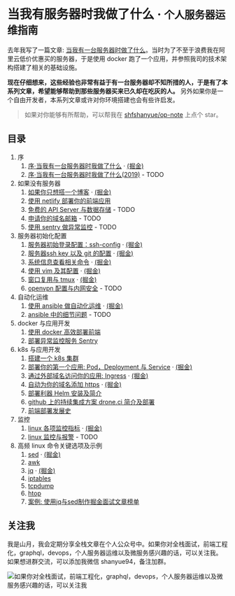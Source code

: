 # 当我有服务器时我做了什么 · <small>个人服务器运维指南</small>

去年我写了一篇文章: [当我有一台服务器时做了什么](https://shanyue.tech/op/when-server)。当时为了不至于浪费我在阿里云低价优惠买的服务器，于是使用 docker 跑了一个应用，并参照我司的技术架构搭建了相关的基础设施。

**现在仔细想来，这些经验也非常有益于有一台服务器却不知所措的人，于是有了本系列文章，希望能够帮助到那些服务器买来已久却在吃灰的人。** 另外如果你是一个自由开发者，本系列文章或许对你环境搭建也会有些许启发。

> 如果对你能够有所帮助，可以帮我在 [shfshanyue/op-note](https://github.com/shfshanyue/op-note) 上点个 star。

## 目录

1. 序
    1. [序·当我有一台服务器时我做了什么](https://github.com/shfshanyue/op-note/blob/master/when-server.md) · [(掘金)](https://juejin.im/post/5c9232a8e51d45729b3b71e1)
    1. [序·当我有一台服务器时我做了什么(2019)]() - TODO
1. 如果没有服务器
    1. [如果你只想搭一个博客](https://github.com/shfshanyue/op-note/blob/master/if-you-want-a-blog.md) · [(掘金)](https://juejin.im/post/5db78500f265da4d0a68cef7)
    1. [使用 netlify 部署你的前端应用](https://shanue.tech/op/deploy-fe-with-netlify)
    1. [免费的 API Server 与数据存储]() - TODO
    1. [申请你的域名邮箱]() - TODO
    1. [使用 sentry 做异常监控]() - TODO
1. 服务器初始化配置
    1. [服务器初始登录配置：ssh-config](https://github.com/shfshanyue/op-note/blob/master/init.md) · [(掘金)](https://juejin.im/post/5da724506fb9a04e2a73d96c)
    1. [服务器ssh key 以及 git 的配置](https://github.com/shfshanyue/op-note/blob/master/ssh-setting.md) · [(掘金)](https://juejin.im/post/5da7be00e51d45781c6fcd2d)
    1. [系统信息查看相关命令](https://github.com/shfshanyue/op-note/blob/master/system-info.md) · [(掘金)](https://juejin.im/post/5dad7681f265da5bb86ad2f5)
    1. [使用 vim 及其配置](https://github.com/shfshanyue/op-note/blob/master/vim-config.md) · [(掘金)](https://juejin.im/post/5dae491b5188251d2c4ea40d)
    1. [窗口复用与 tmux](https://github.com/shfshanyue/op-note/blob/master/tmux-config.md) · [(掘金)](https://juejin.im/post/5dafabd86fb9a04df00ef01f)
    1. [openvpn 配置与内网安全](https://github.com/shfshanyue/op-note/blob/master/vpn-config.md) - TODO
1. 自动化运维
    1. [使用 ansible 做自动化运维](https://github.com/shfshanyue/op-note/blob/master/ansible-guide.md) · [(掘金)](https://juejin.im/post/5dafb50c6fb9a04e1325f2ff)
    1. [ansible 中的细节问题](https://github.com/shfshanyue/op-note/blob/master/ansible-problem.md) - TODO
1. docker 与应用开发
    1. [使用 docker 高效部署前端](https://github.com/shfshanyue/op-note/blob/master/deploy-fe-with-docker.md)
    1. [部署异常监控服务 Sentry](https://github.com/shfshanyue/op-note/blob/master/deploy-sentry.md)
1. k8s 与应用开发
    1. [搭建一个 k8s 集群](https://github.com/shfshanyue/learn-k8s)
    1. [部署你的第一个应用: Pod，Deployment 与 Service](https://github.com/shfshanyue/learn-k8s/blob/master/pod.md) · [(掘金)](https://juejin.im/post/5db8c2b46fb9a020256692dc)
    1. [通过外部域名访问你的应用: Ingress](https://github.com/shfshanyue/learn-k8s/blob/master/ingress.md) · [(掘金)](https://juejin.im/post/5db8da4b6fb9a0204520b310)
    1. [自动为你的域名添加 https](https://github.com/shfshanyue/learn-k8s/blob/master/https.md) · [(掘金)](https://juejin.im/post/5db8d94be51d4529f73e2833)
    1. [部署利器 Helm 安装及简介](https://github.com/shfshanyue/learn-k8s/blob/master/helm.md)
    1. [github 上的持续集成方案 drone.ci 简介及部署](https://github.com/shfshanyue/op-note/blob/master/deploy-drone.md)
    1. [前端部署发展史](https://github.com/shfshanyue/op-note/blob/master/deploy-fe.md)
1. 监控
    1. [linux 各项监控指标](https://github.com/shfshanyue/op-note/blob/master/linux-monitor.md) · [(掘金)](https://juejin.im/post/5dae57fbf265da5b5b6c7881)
    1. [linux 监控与报警]() - TODO
1. 高频 linux 命令关键选项及示例
    1. [sed](https://github.com/shfshanyue/op-note/blob/master/linux-sed.md) · [(掘金)](https://juejin.im/post/5db1053df265da4d57770c30)
    1. [awk](https://github.com/shfshanyue/op-note/blob/master/linux-awk.md)
    1. [jq](https://github.com/shfshanyue/op-note/blob/master/jq.md) · [(掘金)](https://juejin.im/post/5db104f7f265da4d2e121510)
    1. [iptables](https://github.com/shfshanyue/op-note/blob/master/iptables.md)
    1. [tcpdump](https://github.com/shfshanyue/op-note/blob/master/linux-tcpdump.md)
    1. [htop](https://github.com/shfshanyue/op-note/blob/master/htop.md)
    1. [案例: 使用jq与sed制作掘金面试文章榜单](https://github.com/shfshanyue/op-note/blob/master/jq-sed-case.md)

## 关注我

我是山月，我会定期分享全栈文章在个人公众号中。如果你对全栈面试，前端工程化，graphql，devops，个人服务器运维以及微服务感兴趣的话，可以关注我。如果想进群交流，可以添加我微信 shanyue94，备注加群。

![如果你对全栈面试，前端工程化，graphql，devops，个人服务器运维以及微服务感兴趣的话，可以关注我](https://shanyue.tech/qrcode.jpg)
